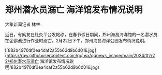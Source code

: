 # 郑州潜水员溺亡 海洋馆发布情况说明

大象新闻记者 林林

近日，有网友在社交平台发帖称，在春节假日期间，郑州海昌海洋馆的一名潜水员在企鹅池进行作业时溺亡。2月22日下午，郑州海昌海洋公园发布情况说明。

![882b4970df0ea4daf2a55b62d9b6d016.jpg](https://raw.githubusercontent.com/qqhsx/qqnews_image/main/2024/02/22/郑州潜水员溺亡 海洋馆发布情况说明/882b4970df0ea4daf2a55b62d9b6d016.jpg)

